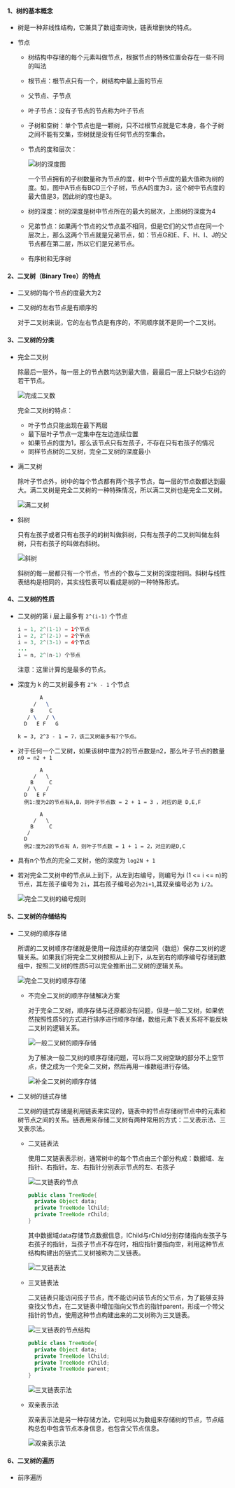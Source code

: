 #### 1、树的基本概念

* 树是一种非线性结构，它兼具了数组查询快，链表增删快的特点。

* 节点

  * 树结构中存储的每个元素叫做节点，根据节点的特殊位置会存在一些不同的叫法

  * 根节点：根节点只有一个，树结构中最上面的节点

  * 父节点、子节点

  * 叶子节点：没有子节点的节点称为叶子节点

  * 子树和空树：单个节点也是一颗树，只不过根节点就是它本身，各个子树之间不能有交集，空树就是没有任何节点的空集合。

  * 节点的度和层次：

    ![树的深度图](https://s2.51cto.com/images/blog/202106/16/d89e7a8ec7d7ce5bb2d7de91ac48817f.png?x-oss-process=image/watermark,size_16,text_QDUxQ1RP5Y2a5a6i,color_FFFFFF,t_30,g_se,x_10,y_10,shadow_20,type_ZmFuZ3poZW5naGVpdGk=/format,webp/resize,m_fixed,w_1184)

    一个节点拥有的子树数量称为节点的度，树中个节点度的最大值称为树的度。如，图中A节点有BCD三个子树，节点A的度为3，这个树中节点度的最大值是3，因此树的度也是3。	

  * 树的深度：树的深度是树中节点所在的最大的层次，上图树的深度为4

  * 兄弟节点：如果两个节点的父节点虽不相同，但是它们的父节点在同一个层次上，那么这两个节点就是兄弟节点，如：节点G和E、F、H、I、J的父节点都在第二层，所以它们是兄弟节点。

  * 有序树和无序树

#### 2、二叉树（Binary Tree）的特点

* 二叉树的每个节点的度最大为2

* 二叉树的左右节点是有顺序的

  对于二叉树来说，它的左右节点是有序的，不同顺序就不是同一个二叉树。

#### 3、二叉树的分类

* 完全二叉树

  除最后一层外，每一层上的节点数均达到最大值，最最后一层上只缺少右边的若干节点。

  ![完成二叉数](https://book.itheima.net/uploads/course/images/c/3.6/image-20200627125947059.png)

  完全二叉树的特点：

  * 叶子节点只能出现在最下两层
  * 最下层叶子节点一定集中在左边连续位置
  * 如果节点的度为1，那么该节点只有左孩子，不存在只有右孩子的情况
  * 同样节点树的二叉树，完全二叉树的深度最小

* 满二叉树

  除叶子节点外，树中的每个节点都有两个孩子节点，每一层的节点数都达到最大。满二叉树是完全二叉树的一种特殊情况，所以满二叉树也是完全二叉树。

  ![满二叉树](https://book.itheima.net/uploads/course/images/c/3.6/image-20200627130051532.png)

* 斜树

  只有左孩子或者只有右孩子的的树叫做斜树，只有左孩子的二叉树叫做左斜树，只有右孩子的叫做右斜树。

  ![斜树](https://book.itheima.net/uploads/course/images/c/3.6/image-20200627130121605.png)

  斜树的每一层都只有一个节点，节点的个数与二叉树的深度相同。斜树与线性表结构是相同的，其实线性表可以看成是树的一种特殊形式。

#### 4、二叉树的性质

* 二叉树的第 i 层上最多有  `2^(i-1)` 个节点

  ```java
  i = 1, 2^(1-1) = 1个节点
  i = 2, 2^(2-1) = 2个节点
  i = 3, 2^(3-1) = 4个节点
  ...
  i = n, 2^(n-1) 个节点
  ```

  注意：这里计算的是最多的节点。

* 深度为 k 的二叉树最多有 `2^k - 1` 个节点

  ```tex
         A
       /   \
      B     C
     / \   / \
    D   E F   G 
           
  k = 3, 2^3 - 1 = 7，该二叉树最多有7个节点。                
  ```

* 对于任何一个二叉树，如果该树中度为2的节点数是n2，那么叶子节点的数量`n0 = n2 + 1`

  ```
         A
       /   \
      B     C
     / \   / 
    D   E F  
    例1:度为2的节点有A,B，则叶子节点数 = 2 + 1 = 3 ，对应的是 D,E,F
    
         A
       /   \
      B     C
     /    
    D    
    例2:度为2的节点有 A，则叶子节点数 = 1 + 1 = 2，对应的是D,C
  ```

* 具有n个节点的完全二叉树，他的深度为 `log2N + 1`

* 若对完全二叉树中的节点从上到下，从左到右编号，则编号为i (1 <= i <= n)的节点，其左孩子编号为 `2i`，其右孩子编号必为`2i+1`,其双亲编号必为 `i/2`。

  ![完全二叉树的编号规则](https://book.itheima.net/uploads/course/images/c/3.6/image-20200627130212520.png)



#### 5、二叉树的存储结构

* 二叉树的顺序存储

  所谓的二叉树顺序存储就是使用一段连续的存储空间（数组）保存二叉树的逻辑关系。如果我们将完全二叉树按照从上到下，从左到右的顺序编号存储到数组中，按照二叉树的性质5可以完全推断出二叉树的逻辑关系。

  ![完全二叉树的顺序存储](https://book.itheima.net/uploads/course/images/c/3.6/image-20200627130314351.png)

  * 不完全二叉树的顺序存储解决方案

    对于完全二叉树，顺序存储与还原都没有问题，但是一般二叉树，如果依然按照性质5的方式进行排序进行顺序存储，数组元素下表关系将不能反映二叉树的逻辑关系。

    ![一般二叉树的顺序存储](https://book.itheima.net/uploads/course/images/c/3.6/image-20200627130338244.png)

    为了解决一般二叉树的顺序存储问题，可以将二叉树空缺的部分不上空节点，使之成为一个完全二叉树，然后再用一维数组进行存储。

    ![补全二叉树的顺序存储](https://book.itheima.net/uploads/course/images/c/3.6/image-20200627130417605.png)

* 二叉树的链式存储

  二叉树的链式存储是利用链表来实现的，链表中的节点存储树节点中的元素和树节点之间的关系。链表用来存储二叉树有两种常用的方式：二叉表示法、三叉表示法。

  * 二叉链表法

    使用二叉链表表示树，通常树中的每个节点由三个部分构成：数据域、左指针、右指针。左、右指针分别表示节点的左、右孩子

    ![二叉链表的节点](https://book.itheima.net/uploads/course/images/c/3.6/image-20200627130503194.png)

    ```java
    public class TreeNode{
      private Object data;
      private TreeNode lChild;
      private TreeNode rChild;
    }
    ```

    其中数据域data存储节点数据信息，lChild与rChild分别存储指向左孩子与右孩子的指针，当孩子节点不存在时，相应指针要指向空，利用这种节点结构构建出的链式二叉树被称为二叉链表。

    ![二叉链表法](https://book.itheima.net/uploads/course/images/c/3.6/image-20200627130543353.png)

  * 三叉链表法

    二叉链表只能访问孩子节点，而不能访问该节点的父节点，为了能够支持查找父节点，在二叉链表中增加指向父节点的指针parent，形成一个带父指针的节点，使用这种节点构建出来的二叉树称为三叉链表。

    ![三叉链表的节点结构](https://book.itheima.net/uploads/course/images/c/3.6/clip_image002.gif)

    ```java
    public class TreeNode{
      private Object data;
      private TreeNode lChild;
      private TreeNode rChild;
      private TreeNode parent;
    }
    ```

    ![三叉链表示法](https://book.itheima.net/uploads/course/images/c/3.6/image-20200627130725796.png)

  * 双亲表示法

    双亲表示法是另一种存储方法，它利用以为数组来存储树的节点，节点结构总包中包含节点本身信息，也包含父节点信息。

    ![双亲表示法](https://book.itheima.net/uploads/course/images/c/3.6/image-20200627130847867.png)



#### 6、二叉树的遍历

* 前序遍历